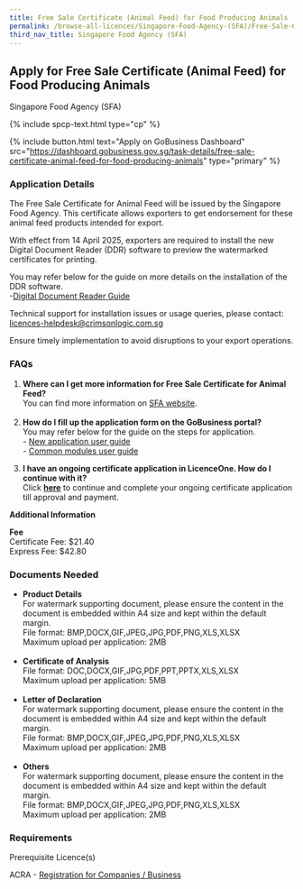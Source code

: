 ```yaml
---
title: Free Sale Certificate (Animal Feed) for Food Producing Animals
permalink: /browse-all-licences/Singapore-Food-Agency-(SFA)/Free-Sale-Certificate-(Animal-Feed)-for-Food-Producing-Animals
third_nav_title: Singapore Food Agency (SFA)
---
```


## Apply for Free Sale Certificate (Animal Feed) for Food Producing Animals

Singapore Food Agency (SFA)

{% include spcp-text.html type="cp" %}

{% include button.html text="Apply on GoBusiness Dashboard" src="https://dashboard.gobusiness.gov.sg/task-details/free-sale-certificate-animal-feed-for-food-producing-animals" type="primary" %}

<H3>Application Details</H3>

<p>The Free Sale Certificate for Animal Feed will be issued by the Singapore Food Agency. This certificate allows exporters to get endorsement for these animal feed products intended for export.</p> 
<p>With effect from&nbsp;14 April 2025, exporters are required to install the new Digital Document Reader (DDR) software to preview the watermarked certificates for printing.</p> 
<p>You may refer below for the guide on more details on the installation of the DDR software.<br>-<u><a href="https://go.gov.sg/ddruserguide" target="_blank" rel="noopener">Digital Document Reader Guide</a></u></p> 
<p>Technical support for installation issues or usage queries, please contact: <a title="mailto:licences-helpdesk@crimsonlogic.com.sg" href="mailto:licences-helpdesk@crimsonlogic.com.sg" data-linkindex="22">licences-helpdesk@crimsonlogic.com.sg</a></p> 
<p>Ensure timely implementation to avoid disruptions to your export operations.</p> 
<h3>FAQs</h3> 
<ol> 
<li><strong>Where can I get more information for Free Sale Certificate for Animal Feed?</strong> <br>You can find more information on <a href="https://www.sfa.gov.sg/commercial-exports/what-you-need-to-know-for-export-tranship-of-animal-feed" target="_blank" rel="noopener">SFA website</a>.<br><br></li> 
<li><strong>How do I fill up the application form on the GoBusiness portal?</strong><br>You may refer below for the guide on the steps for application.<br>- <a href="https://go.gov.sg/exportcertuserguide" target="_blank" rel="noopener">New application user guide</a><br>- <a href="https://go.gov.sg/commonmodulesuserguide" target="_blank" rel="noopener">Common modules user guide</a></li> 
<li> 
<p><strong>I have an ongoing certificate application in LicenceOne. How do I continue with it?<br></strong>Click&nbsp;<a href="https://licence1.business.gov.sg/licence1/authentication/showLogin.action" target="_blank" rel="noopener"><strong>here</strong></a> to continue and complete your ongoing certificate application till approval and payment.</p> 
</li> 
</ol>

<strong>Additional Information</strong>

<p><strong>Fee<br></strong>Certificate Fee: $21.40<br>Express Fee: $42.80</p>

<H3>Documents Needed</H3>

<ul>
<li><strong>Product Details</strong><br />For watermark supporting document, please ensure the content in the document is embedded within A4 size and kept within the default margin.<br />File format: BMP,DOCX,GIF,JPEG,JPG,PDF,PNG,XLS,XLSX<br />Maximum upload per application: 2MB<br /><br /></li>
<li><strong>Certificate of Analysis<br /></strong>File format: DOC,DOCX,GIF,JPG,PDF,PPT,PPTX,XLS,XLSX<br />Maximum upload per application: 5MB<br /><br /></li>
<li><strong>Letter of Declaration</strong><br />For watermark supporting document, please ensure the content in the document is embedded within A4 size and kept within the default margin.<br />File format: BMP,DOCX,GIF,JPEG,JPG,PDF,PNG,XLS,XLSX<br />Maximum upload per application: 2MB<br /><br /></li>
<li><strong>Others</strong><br />For watermark supporting document, please ensure the content in the document is embedded within A4 size and kept within the default margin.<br />File format: BMP,DOCX,GIF,JPEG,JPG,PDF,PNG,XLS,XLSX<br />Maximum upload per application: 2MB</li>
</ul>

<H3>Requirements</H3>

<p>Prerequisite Licence(s)</p>
<p>ACRA - <a href="https://www.acra.gov.sg/Home/" target="_blank" rel="noopener">Registration for Companies / Business</a></p>


